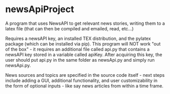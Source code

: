 # newsApiProject
A program that uses NewsAPI to get relevant news stories, writing them to a latex file (that can then be compiled and emailed, read, etc...)

Requires a newsAPI key, an installed TEX distribution, and the pylatex package (which can be installed via pip). This program 
will NOT work "out of the box" - it requires an additional file called api.py that contains a newsAPI key stored in a variable
called apiKey. After acquiring this key, the user should put api.py in the same folder as newsApi.py and simply run newsApi.py. 

News sources and topics are specified in the source code itself - next steps include adding a GUI, additional functionality, and user customizability in the form of optional inputs - like say news articles from within a time frame.
